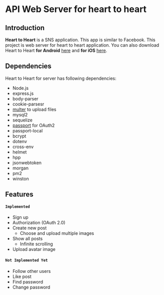 # API Web Server for heart to heart

## Introduction
**Heart to Heart** is a SNS application. This app is similar to Facebook. This project is web server for heart to heart application. You can also download Heart to Heart **for Android** [here](https://github.com/yologger/heart_to_heart_android) and **for iOS** [here](https://github.com/yologger/heart_to_heart_ios).


## Dependencies
Heart to Heart for server has following dependencies:
* Node.js
* express.js
* body-parser
* cookie-parsesr
* [multer](https://github.com/expressjs/multer) to upload files
* mysql2
* sequelize
* [passport](https://github.com/jaredhanson/passport) for OAuth2
* passport-local
* bcrypt
* dotenv
* cross-env
* helmet
* hpp
* jsonwebtoken
* morgan
* pm2
* winston

## Features
#### `Implemented`
* Sign up
* Authorization (OAuth 2.0)
* Create new post
	- Choose and upload multiple images 
* Show all posts
    - Infinite scrolling
* Upload avatar image

#### `Not Implemented Yet`
* Follow other users
* Like post
* Find password
* Change password